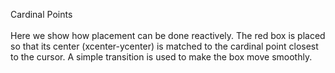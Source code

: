 Cardinal Points
<br>  
Here we show how placement can be done reactively. The red box is placed so that its center (xcenter-ycenter) is matched to the cardinal point closest to the cursor. A simple transition is used to make the box move smoothly.